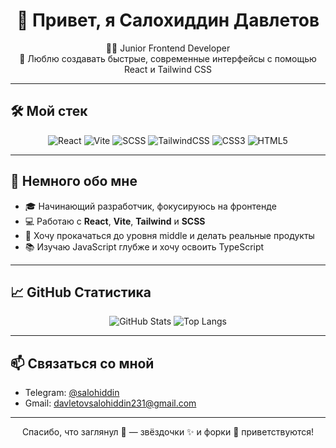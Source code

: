 <h1 align="center">👋 Привет, я Салохиддин Давлетов</h1>

<p align="center">
  🧑‍💻 Junior Frontend Developer <br/>
  💙 Люблю создавать быстрые, современные интерфейсы с помощью React и Tailwind CSS
</p>

---

## 🛠️ Мой стек

<div align="center">

![React](https://img.shields.io/badge/-React-20232a?style=for-the-badge&logo=react&logoColor=61DAFB)
![Vite](https://img.shields.io/badge/-Vite-646CFF?style=for-the-badge&logo=vite&logoColor=white)
![SCSS](https://img.shields.io/badge/-SCSS-CD6799?style=for-the-badge&logo=sass&logoColor=white)
![TailwindCSS](https://img.shields.io/badge/-Tailwind-38B2AC?style=for-the-badge&logo=tailwind-css&logoColor=white)
![CSS3](https://img.shields.io/badge/-CSS3-1572B6?style=for-the-badge&logo=css3)
![HTML5](https://img.shields.io/badge/-HTML5-E34F26?style=for-the-badge&logo=html5&logoColor=white)

</div>

---

## 📌 Немного обо мне

- 🎓 Начинающий разработчик, фокусируюсь на фронтенде
- 💻 Работаю с **React**, **Vite**, **Tailwind** и **SCSS**
- 🚀 Хочу прокачаться до уровня middle и делать реальные продукты
- 📚 Изучаю JavaScript глубже и хочу освоить TypeScript

---

## 📈 GitHub Статистика

<div align="center">

![GitHub Stats](https://github-readme-stats.vercel.app/api?username=salhoddin&show_icons=true&theme=tokyonight&hide_rank=false)
![Top Langs](https://github-readme-stats.vercel.app/api/top-langs/?username=salhoddin&layout=compact&theme=tokyonight)

</div>

---

## 📫 Связаться со мной

- Telegram: [@salohiddin](https://t.me/shumzet231)
- Gmail: <davletovsalohiddin231@gmail.com> <!-- замени на свою почту -->

---

<div align="center">
  Спасибо, что заглянул 👀 — звёздочки ✨ и форки 🍴 приветствуются!
</div>
